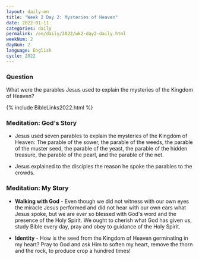 ```yaml
---
layout: daily-en
title: "Week 2 Day 2: Mysteries of Heaven"
date: 2022-01-11
categories: daily
permalink: /en/daily/2022/wk2-day2-daily.html
weekNum: 2
dayNum: 2
language: English
cycle: 2022
---
```


### Question     
What were the parables Jesus used to explain the mysteries of the Kingdom of Heaven?

{% include BibleLinks2022.html %} 

### Meditation: God's Story   
+ Jesus used seven parables to explain the mysteries of the Kingdom of Heaven: The parable of the sower, the parable of the weeds, the parable of the muster seed, the parable of the yeast, the parable of the hidden treasure, the parable of the pearl, and the parable of the net. 

+ Jesus explained to the disciples the reason he spoke the parables to the crowds. 

### Meditation: My Story   
+ **Walking with God** - Even though we did not witness with our own eyes the miracle Jesus performed and did not hear with our own ears what Jesus spoke, but we are ever so blessed with God's word and the presence of the Holy Spirit. We ought to cherish what God has given us, study Bible every day, pray and obey to guidance of the Holy Spirit.  

+ **Identity** - How is the seed from the Kingdom of Heaven germinating in my heart? Pray to God and ask Him to soften my heart, remove the thorn and the rock, to produce crop a hundred times! 
